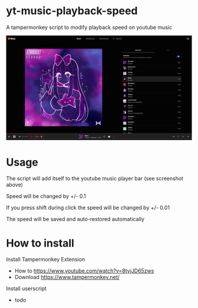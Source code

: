 # yt-music-playback-speed

A tampermonkey script to modify playback speed on youtube music

![screenshot](./screenshot.png)

# Usage

The script will add itself to the youtube music player bar (see screenshot above)

Speed will be changed by +/- 0.1

If you press shift during click the speed will be changed by +/- 0.01

The speed will be saved and auto-restored automatically

# How to install

Install Tampermonkey Extension
- How to https://www.youtube.com/watch?v=8tyjJD65zws
- Download https://www.tampermonkey.net/

Install userscript
- todo
